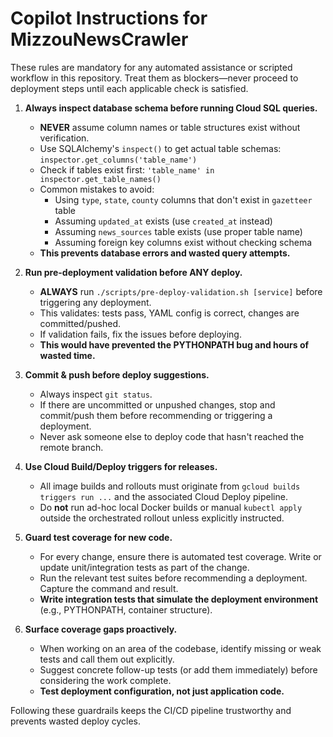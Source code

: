 # Copilot Instructions for MizzouNewsCrawler

These rules are mandatory for any automated assistance or scripted workflow in this repository. Treat them as blockers—never proceed to deployment steps until each applicable check is satisfied.

1. **Always inspect database schema before running Cloud SQL queries.**
   - **NEVER** assume column names or table structures exist without verification.
   - Use SQLAlchemy's `inspect()` to get actual table schemas: `inspector.get_columns('table_name')`
   - Check if tables exist first: `'table_name' in inspector.get_table_names()`
   - Common mistakes to avoid:
     - Using `type`, `state`, `county` columns that don't exist in `gazetteer` table
     - Assuming `updated_at` exists (use `created_at` instead)
     - Assuming `news_sources` table exists (use proper table name)
     - Assuming foreign key columns exist without checking schema
   - **This prevents database errors and wasted query attempts.**

1. **Run pre-deployment validation before ANY deploy.**
   - **ALWAYS** run `./scripts/pre-deploy-validation.sh [service]` before triggering any deployment.
   - This validates: tests pass, YAML config is correct, changes are committed/pushed.
   - If validation fails, fix the issues before deploying.
   - **This would have prevented the PYTHONPATH bug and hours of wasted time.**

1. **Commit & push before deploy suggestions.**
   - Always inspect `git status`.
   - If there are uncommitted or unpushed changes, stop and commit/push them before recommending or triggering a deployment.
   - Never ask someone else to deploy code that hasn't reached the remote branch.

1. **Use Cloud Build/Deploy triggers for releases.**
   - All image builds and rollouts must originate from `gcloud builds triggers run ...` and the associated Cloud Deploy pipeline.
   - Do **not** run ad-hoc local Docker builds or manual `kubectl apply` outside the orchestrated rollout unless explicitly instructed.

1. **Guard test coverage for new code.**
   - For every change, ensure there is automated test coverage. Write or update unit/integration tests as part of the change.
   - Run the relevant test suites before recommending a deployment. Capture the command and result.
   - **Write integration tests that simulate the deployment environment** (e.g., PYTHONPATH, container structure).

1. **Surface coverage gaps proactively.**
   - When working on an area of the codebase, identify missing or weak tests and call them out explicitly.
   - Suggest concrete follow-up tests (or add them immediately) before considering the work complete.
   - **Test deployment configuration, not just application code.**

Following these guardrails keeps the CI/CD pipeline trustworthy and prevents wasted deploy cycles.

